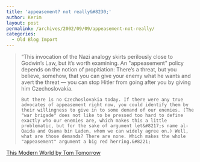 ```yaml
---
title: 'appeasement? not really&#8230;'
author: Kerim
layout: post
permalink: /archives/2002/09/09/appeasement-not-really/
categories:
  - Old Blog Import
---
```


>   &#8220;This invocation of the Nazi analogy skirts perilously close to Godwin&#8217;s Law, but it&#8217;s worth examining. An "appeasement" policy depends on the notion of propitiation: There&#8217;s a threat, but you believe, somehow, that you can give your enemy what he wants and avert the threat &#8212; you can stop Hitler from going after you by giving him Czechoslovakia. 
>   
>   
>     But there is no Czechoslovakia today. If there were any true advocates of appeasement right now, you could identify them by their willingness to give in to some demand of our enemies. (The "war brigade" does not like to be pressed too hard to define exactly who our enemies are, which makes this a little problematic, but for the sake of argument let&#8217;s name al-Qaida and Osama bin Laden, whom we can widely agree on.) Well, what are those demands? There are none. Which makes the whole "appeasement" argument a big red herring.&#8221;
>   


<a href="http://www.thismodernworld.com/weblog/archive/2002_09_08_bloggera.html#81327707" onclick="_gaq.push(['_trackEvent', 'outbound-article', 'http://www.thismodernworld.com/weblog/archive/2002_09_08_bloggera.html#81327707', 'This Modern World by Tom Tomorrow']);" >This Modern World by Tom Tomorrow</a>

